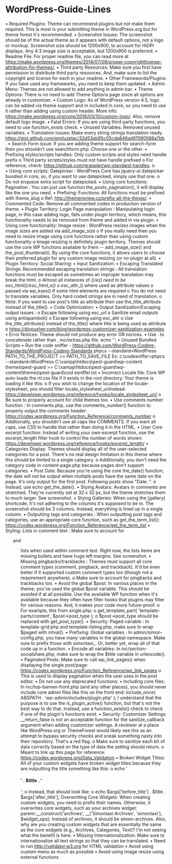 # WordPress-Guide-Lines
•	Required Plugins: Theme can recommend plugins but not make them required. This is most is your submitting theme in WordPress.org but for theme forest it's recommended.
•	Screenshot Issues: The screenshot should be of the actual theme as it appears with default options, not a logo or mockup. Screenshot size should be 1200x900, to account for HiDPI displays. Any 4:3 image size is acceptable, but 1200x900 is preferred.
•	Readme File: For proper readme file, you can read more at https://make.wordpress.org/themes/2014/07/08/proper-copyrightlicense-attribution-for-themes/.
•	Third party Resources: Make sure you first have permission to distribute third party resources. And, make sure to list the copyright and license for each in your readme.
•	Other Framewords/Plugins: If you have used any frameworks, you need to keep them updated.
•	Admin Menu: Themes are not allowed to add anything in admin bar.
•	Theme Options: There is no need to add Theme Options page since all options are already in customizer.
•	Custom Logo: As of WordPress version 4.5, logo can be added via theme support and in included in core, so you need to use it rather than adding using custom header. More info: https://make.wordpress.org/core/2016/03/10/custom-logo/. Also, remove default logo image.
•	Fatal Errors: If you are using third party functions, you need to use function_exists check.
•	Unused Variables: Removed unused variables.
•	Translation Issues: Make every string strings translation ready.  https://gist.github.com/emiluzelac/32d53ab85c05cda846ad61590588a7bb .
•	Search Form issue: If you are adding theme support for search-form then you shouldn't use searchform.php. Choose one or the other.
•	Prefixing styles/scripts handles: Only custom scripts and styles need handle prefix
o	Third party scripts/styles must not have handle prefixed
o	For reference, check: https://github.com/grappler/wp-standard-handles.
o	
•	Using core scripts: Datepicker : WordPress Core has jquery-ui datepicker bundled in core, so, if you want to use datepicked, simply use that one. 
o	Do not enqueue extra script for datepicked.
•	Using core functions: Pagination : You can just use function the_posts_pagination(), it will display like the one you need.
•	Prefixing: Functions: All functions must be prefixed with theme_slug
o	Ref: http://themereview.co/prefix-all-the-things/.
•	Commented Code: Remove all commented codes in production version of theme.
•	Plugin Territory: Login Page manipulation : Manipulating login page, in this case adding logo, falls under plugin territory, which means, this functionality needs to be removed from theme and added in via plugin.
•	Using core functionality: Image resize : WordPress resizes images when the image sizes are added via add_image_size
o	If you really need then you need to resize image using core functions rather than using custom functionality
o	Image resizing is definitely plugin territory. Themes should use the core WP functions available to them -- add_image_size() and the_post_thumbnail(). By using the core functions, it allows users to choose their preferred plugin for any custom image resizing (or no plugin at all).
•	Plugin Territory: Social Sharing:
•	Input Sanitization:
•	Escaping Translated Strings: Recommended escaping translation strings : All translation functions must be escaped as sometimes an improper translation may break the html.
o	Almost all instances of __()/_e() need to be esc_html__()/esc_html_e()
o	esc_attr__() where used as attribute values
o	passed via wp_kses() if some html elements are required
o	You do not need to translate variables. Only hard coded strings are in need of translation.
o	Note: if you want to use post's title as attribute then use the_title_attribute instead of the_title().
•	Code Optimization:
•	Output Sanitization/Escaping output issues : 
o	Escape following using esc_url
o	Sanitize email outputs using antispambot()
o	Escape following using esc_attr
o	Use the_title_attribute() instead of the_title() where title is being used as attribute
o	https://divpusher.com/blog/wordpress-customizer-sanitization-examples
•	Error Notices: Theme should not produce any error OR norices.
•	Use . to concatenate rather than ,
inc/extras.php file. echo '<link rel="pingback" href="'. bloginfo( 'pingback_url' ) . '">';
•	Unused Bundled Scripts
•	Run the code sniffer - https://github.com/WordPress-Coding-Standards/WordPress-Coding-Standards
phpcs --standard=WordPress PATH_TO_THE_PROJECT >> PATH_TO_SAVE_FILE
Ex: c:\codesniffer>phpcs --standard=WordPress C:\xampp\htdocs\pest-guard\wp-content\
themes\pest-guard >> C:\xampp\htdocs\pest-guard\wp-content\themes\pest-guard\cod
esniffer.txt
•	Incorrect Locale file: Core WP auto-loads the rtl.css file if it exists in the root directory. Your theme is loading it like this:
o	If you wish to change the location of the locale-stylesheet, you should filter locale_stylesheet_uriinstead: https://developer.wordpress.org/reference/hooks/locale_stylesheet_uri/
o	Be sure to properly account for child themes too.
•	Use comments number function : In comments.php, use the comments_number() function to properly output the comments header: https://codex.wordpress.org/Function_Reference/comments_number
o	Additionally, you shouldn't use all caps like COMMENTS. If you want all caps, use CSS to handle that rather than doing it in the HTML.
•	User Core excerpt function: Instead of writing your own excerpt function, use the excerpt_length filter hook to control the number of words shown: https://developer.wordpress.org/reference/hooks/excerpt_length/
•	Categories Display: Themes should display all of the user-selected categories for a post. There's no real design limitation in this theme where this should be limited to a single category.
o	Additionally, you don't need the category code in content-page.php because pages don't support categories.
•	Post Date: Because you're using the core the_date() function, the date will not be output when multiple posts have the same date on the page. It's only output for the first post. Following posts show "Date: ".
o	Instead, use echo get_the_date().
•	Stying Avatars: Avatars in comments are stretched. They're currently set at 32 x 32 px, but the theme stretches them to much larger. See screenshot.
•	Stying Galleries: When using the [gallery] shortcode, it's not adhering to the columns it's supposed to be in. The screenshot should be 3 columns. Instead, everything is lined up in a single column.
•	Outputting tags and categories : When outputting post tags and categories, use an appropriate core function, such as get_the_term_list(): https://codex.wordpress.org/Function_Reference/get_the_term_list
•	Styling: Lists in comment text : Make sure to account for <ul> and <ol> lists when used within comment text. Right now, the lists items are missing bullets and have huge left margins. See screenshot.
•	Missing pingbacks/trackbacks : Themes must support all core comment types (comment, pingback, and trackback). It'd be even better if it supported custom comment types too (though not a requirement anywhere).
o	Make sure to account for pingbacks and trackbacks too.
•	Avoid the global $post: In various places in the theme, you've used the global $post variable. This should be avoided if at all possible. Use the available WP function when it's available because they often have filter hooks that plugins may filter for various reasons. And, it makes your code more future-proof.
o	For example, this from single.php:
o	get_template_part( 'template-parts/content', $post->post_type );
o	$post->post_type should be replaced with get_post_type().
•	Security: Paged variable : In template-grid.php and template-listing.php, make sure to wrap $paged with intval().
•	Prefixing: Global variables : In admin/simon-config.php, you have many variables in the global namespace. Make sure to prefix those with simontaxi_. Or, better yet, wrap all of that code up in a function.
•	Encode all variables: In inc/section-socialshare.php, make sure to wrap the $title variable in urlencode().
•	Paginated Posts: Make sure to call wp_link_pages() when displaying the single post/page: https://codex.wordpress.org/Function_Reference/wp_link_pages
o	This is used to display pagination when the user uses <!--nextpage--> in the post editor.
•	Do not use any deprecated functions:
•	Including core files: In inc/top-banner-front.php (and any other places), you should never include core admin files like this on the front end:
include_once( ABSPATH . 'wp-admin/includes/plugin.php' );
I understand that the purpose is to use the is_plugin_active() function, but that's not the best way to do that. Instead, use a function_exists() check to check if one of the plugin's functions exist.
•	Security: Customizer Settings: __return_false is not an acceptable function for the sanitize_callback argument when adding customizer settings. A reviewer at a place like WordPress.org or ThemeForest would likely see this as an attempt to bypass security checks and sneak something nasty into their repository. That's a red flag.
o	Make sure to sanitize each bit of data correctly based on the type of data the setting should return.
o	Meant to link up this page for reference: https://codex.wordpress.org/Data_Validation
•	Broken Widget TItles: All of your custom widgets have broken widget titles because they are outputting the title something like this:
o	echo '<h4 class="st-widget-heading">' . $title . '</h4>';
o	Instead, that should look like:
o	echo $args['before_title'] . $title . $args['after_title'];
Overwritting Core Widgets: When creating custom widgets, you need to prefix their names. Otherwise, it overwrites core widgets, such as your archives widget:
parent::__construct('archives', __('Simontaxi Archives', 'simontaxi'), $widget_ops);
Instead of archives, it should be simon-archives.
Also, why are you creating custom widgets that are essentially the same as the core widgets (e.g., Archives, Categories, Text)? I'm not seeing what the benefit is here.
•	Missing Internationalization: Make sure to internationalize all text strings so that they can be translated.
•	Need to run http://validator.w3.org for HTML validation
•	Avoid using custom menu as much as possible
•	Avoid using image resize using external functions
